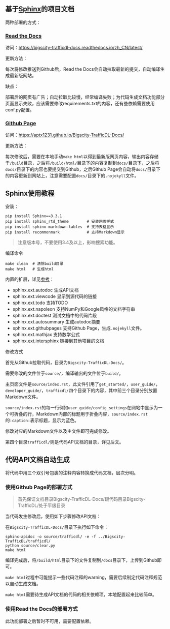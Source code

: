 ## 基于[Sphinx](http://sphinx-doc.org/)的项目文档

两种部署的方式：

### [Read the Docs](https://readthedocs.org/)

访问：https://bigscity-trafficdl-docs.readthedocs.io/zh_CN/latest/

更新方法：

每次将修改推送到Github后，Read the Docs会自动拉取最新的提交，自动编译生成最新版网站。

缺点：

部署后的网页有广告；自动拉取比较慢，经常编译失败；为代码生成文档功能部分页面显示失败，应该需要修改requirements.txt的内容，还有些依赖需要使用conf.py配置。

### [Github Page](https://pages.github.com/)

访问：https://aptx1231.github.io/Bigscity-TrafficDL-Docs/

更新方法：

每次修改后，需要在本地手动`make html`以得到最新版网页内容，输出内容存储于`/build`目录，之后将`/build/html/`目录下的内容复制到`docs/`目录下，之后将`docs/`目录下的内容也要提交到Github，之后Github Page会自动将`docs/`目录下的内容更新到网站上，注意需要配置`docs/`目录下的`.nojekyll`文件。

## Sphinx使用教程

安装：

```shell
pip install Sphinx==3.3.1
pip install sphinx_rtd_theme        # 安装网页样式
pip install sphinx-markdown-tables  # 支持表格显示
pip install recommonmark            # 支持Markdown显示
```

> 注意版本号，不要使用3.4及以上，影响搜索功能。

编译命令

```shell
make clean  # 清除build目录
make html   # 生成html
```

内置的扩展，详见[参考](https://www.sphinx.org.cn/usage/extensions/index.html#built-in-extensions)：

- sphinx.ext.autodoc        生成API文档
- sphinx.ext.viewcode      显示到源代码的链接
- sphinx.ext.todo              支持TODO
- sphinx.ext.napoleon      支持NumPy和Google风格的文档字符串
- sphinx.ext.doctest          测试文档中的代码片段
- sphinx.ext.autosummary        生成autodoc摘要
- sphinx.ext.githubpages            支持Github Page，生成`.nojekyll`文件。
- sphinx.ext.mathjax                    支持数学公式
- sphinx.ext.intersphinx              链接到其他项目的文档

修改方式

首先从Github拉取代码，目录为`Bigscity-TrafficDL-Docs/`。

需要修改的文件位于`source/`，编译输出的文件位于`build/`。

主页面文件是`source/index.rst`，此文件引用了`get_started/`，`user_guide/`，`developer_guide/`，`trafficdl/`四个目录下的内容，其中前三个目录分别放置Markdown文件。

`source/index.rst`的每一行例如`user_guide/config_settings`在网站中显示为一个可折叠的行，Markdown内部的标题用于折叠内容，`source/index.rst`的`:caption:`表示标题，显示为蓝色。

修改对应的Markdown文件以及主文件即可完成修改。

第四个目录`trafficdl/`则是代码API文档的目录，详见后文。

## 代码API文档自动生成

将代码中用三个双引号包裹的注释内容转换成代码文档，层次分明。

### 使用Github Page的部署方式

> 首先保证文档目录Bigscity-TrafficDL-Docs/跟代码目录Bigscity-TrafficDL/处于平级目录

当代码发生修改后，使用如下步骤修改API文档：

在`Bigscity-TrafficDL-Docs/`目录下执行如下命令：

```shell
sphinx-apidoc -o source/trafficdl/ -e -f ../Bigscity-TrafficDL/trafficdl/
python source/clear.py
make html
```

编译完成后，将`/build/html`目录下的文件复制到`/docs`目录下，上传到Github即可。

`make html`过程中可能提示一些代码注释的warning，需要后续制定代码注释规范以自动生成文档。

`make html`需要待生成API文档的代码的相关依赖项，本地配置起来比较简单。

### 使用Read the Docs的部署方式

此功能部署之后暂时不可用，需要配置依赖。